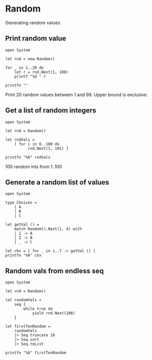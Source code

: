 # Random

Generating random values

## Print random value

```F#
open System

let rnd = new Random()

for _ in 1..20 do
    let r = rnd.Next(1, 100)
    printf "%d " r

printfn ""
```
Print 20 random values between 1 and 99. Upper bound is exclusive.  

## Get a list of random integers 

```F#
open System

let rnd = Random()

let rndVals =
    [ for i in 0..100 do
          rnd.Next(1, 101) ]

printfn "%A" rndVals
```
100 random ints from 1..100

## Generate a random list of values 

```F#
open System

type Choices =
    | A
    | B
    | C

let getVal () =
    match Random().Next(1, 4) with
    | 1 -> A
    | 2 -> B
    | _ -> C

let chx = [ for _ in 1..7 -> getVal () ]
printfn "%A" chx
```

## Random vals from endless seq

```F#
open System

let rnd = Random()

let randomVals =
    seq {
        while true do
            yield rnd.Next(100)
    }

let firstTenRandom =
    randomVals
    |> Seq.truncate 10
    |> Seq.sort
    |> Seq.toList

printfn "%A" firstTenRandom
```
